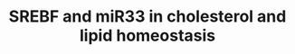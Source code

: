 ---
annotations:
- type: Pathway Ontology
  value: homeostasis pathway
authors:
- Samuel Sklar
- Khanspers
- MaintBot
- Lindarieswijk
- Mkutmon
- Finterly
description: This pathway describes transcription factor-microRNA circuits governing
  cholesterol and lipid homeostasis. It is based on a seminar by Dr. Anders Näär.  Proteins
  on this pathway have targeted assays available via the [https://assays.cancer.gov/available_assays?wp_id=WP2011
  CPTAC Assay Portal]
last-edited: 2021-05-27
organisms:
- Homo sapiens
redirect_from:
- /index.php/Pathway:WP2011
- /instance/WP2011
schema-jsonld:
- '@context': https://schema.org/
  '@id': https://wikipathways.github.io/pathways/WP2011.html
  '@type': Dataset
  creator:
    '@type': Organization
    name: WikiPathways
  description: This pathway describes transcription factor-microRNA circuits governing
    cholesterol and lipid homeostasis. It is based on a seminar by Dr. Anders Näär.  Proteins
    on this pathway have targeted assays available via the [https://assays.cancer.gov/available_assays?wp_id=WP2011
    CPTAC Assay Portal]
  keywords:
  - HMGCR
  - PPARA
  - MED15
  - FASN
  - SCD
  - SREBF1
  - PPARGC1A
  - SIRT1
  - MIR33A
  - PRKAA1
  - ABCA1
  - SREBF2
  - SIRT6
  - HMGCS1
  - MTOR
  - MIR33B
  - LDLR
  - NR1H3
  license: CC0
  name: SREBF and miR33 in cholesterol and lipid homeostasis
seo: CreativeWork
title: SREBF and miR33 in cholesterol and lipid homeostasis
wpid: WP2011
---